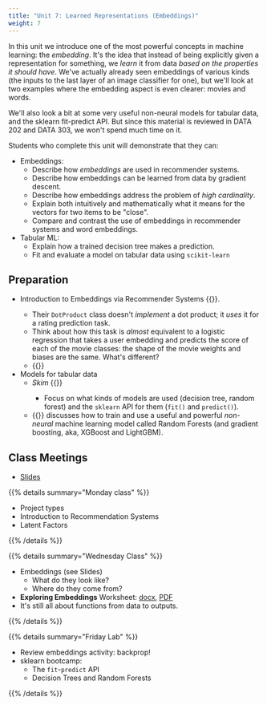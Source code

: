 ```yaml
---
title: "Unit 7: Learned Representations (Embeddings)"
weight: 7
---
```


In this unit we introduce one of the most powerful concepts in machine learning: the *embedding*. It's the idea that instead of being explicitly given a representation for something, we *learn* it from data *based on the properties it should have*. We've actually already seen embeddings of various kinds (the inputs to the last layer of an image classifier for one), but we'll look at two examples where the embedding aspect is even clearer: movies and words.

We'll also look a bit at some very useful non-neural models for tabular data, and the sklearn fit-predict API. But since this material is reviewed in DATA 202 and DATA 303, we won't spend much time on it.

Students who complete this unit will demonstrate that they can:

- Embeddings:
  - Describe how *embeddings* are used in recommender systems.
  - Describe how embeddings can be learned from data by gradient descent.
  - Describe how embeddings address the problem of *high cardinality*.
  - Explain both intuitively and mathematically what it means for the vectors for two items to be "close".
  - Compare and contrast the use of embeddings in recommender systems and word embeddings.
- Tabular ML:
  - Explain how a trained decision tree makes a prediction.
  - Fit and evaluate a model on tabular data using `scikit-learn`

## Preparation

- Introduction to Embeddings via Recommender Systems {{<fastbook num="8" nbname="08_collab.ipynb">}}.
  - Their `DotProduct` class doesn't *implement* a dot product; it *uses* it for a rating prediction task.
  - Think about how this task is *almost* equivalent to a logistic regression that takes a user embedding and predicts the score of each of the movie classes: the shape of the movie weights and biases are the same. What's different?
  - {{<fastvideo num="7">}}
- Models for tabular data
  - *Skim* {{<fastbook num="9" nbname="09_tabular.ipynb">}}
    - Focus on what kinds of models are used (decision tree, random forest) and the `sklearn` API for them (`fit()` and `predict()`).
  - {{<fastvideo num="6">}} discusses how to train and use a useful and powerful *non-neural* machine learning model called Random Forests (and gradient boosting, aka, XGBoost and LightGBM).

## Class Meetings

- [Slides](/slides/w7/w7-recsys-embedding.html#1)

{{% details summary="Monday class" %}}

- Project types
- Introduction to Recommendation Systems
- Latent Factors

{{% /details %}}

{{% details summary="Wednesday Class" %}}

- Embeddings (see Slides)
  - What do they look like?
  - Where do they come from?
- **Exploring Embeddings** Worksheet: [docx](embedding_worksheet.docx), [PDF](embedding_worksheet.pdf)
- It's still all about functions from data to outputs.

{{% /details %}}

{{% details summary="Friday Lab" %}}

- Review embeddings activity: backprop!
- sklearn bootcamp:
  - The `fit`-`predict` API
  - Decision Trees and Random Forests

{{% /details %}}
